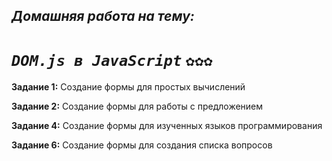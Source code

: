 ## _Домашняя работа на тему:_
# _`DOM.js в JavaScript`_ `✿✿✿`

**Задание 1:**
Создание формы для простых вычислений

**Задание 2:**
Создание формы для работы с предложением

**Задание 4:**
Создание формы для изученных языков программирования

**Задание 6:**
Создание формы для создания списка вопросов
